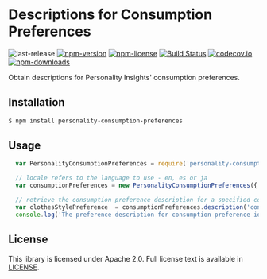 # Descriptions for Consumption Preferences
![last-release](https://img.shields.io/github/tag/personality-insights/consumption-preferences.svg)
[![npm-version](https://img.shields.io/npm/v/personality-consumption-preferences.svg)](https://www.npmjs.com/package/personality-consumption-preferences)
[![npm-license](https://img.shields.io/npm/l/personality-consumption-preferences.svg)](https://www.npmjs.com/package/personality-trait-descriptions)
[![Build Status](https://travis-ci.org/personality-insights/consumption-preferences.svg?branch=master)](https://travis-ci.org/personality-insights/consumption-preferences)
[![codecov.io](https://codecov.io/github/personality-insights/consumption-preferences/coverage.svg?branch=master)](https://codecov.io/github/personality-insights/consumption-preferences?branch=master)
[![npm-downloads](https://img.shields.io/npm/dm/personality-consumption-preferences.svg)](https://www.npmjs.com/package/personality-consumption-preferences)

Obtain descriptions for Personality Insights' consumption preferences.

## Installation

```sh
$ npm install personality-consumption-preferences
```

## Usage

```JavaScript
  var PersonalityConsumptionPreferences = require('personality-consumption-preferences');

  // locale refers to the language to use - en, es or ja
  var consumptionPreferences = new PersonalityConsumptionPreferences({ locale: 'es'});

  // retrieve the consumption preference description for a specified consumption preference id (e.g., 'consumption_preferences_clothes_style')
  var clothesStylePreference  = consumptionPreferences.description('consumption_preferences_clothes_style');
  console.log('The preference description for consumption preference id consumption_preferences_clothes_style is ' + clothesStylePreference);

  ```

## License

This library is licensed under Apache 2.0. Full license text is
available in [LICENSE](LICENSE).
